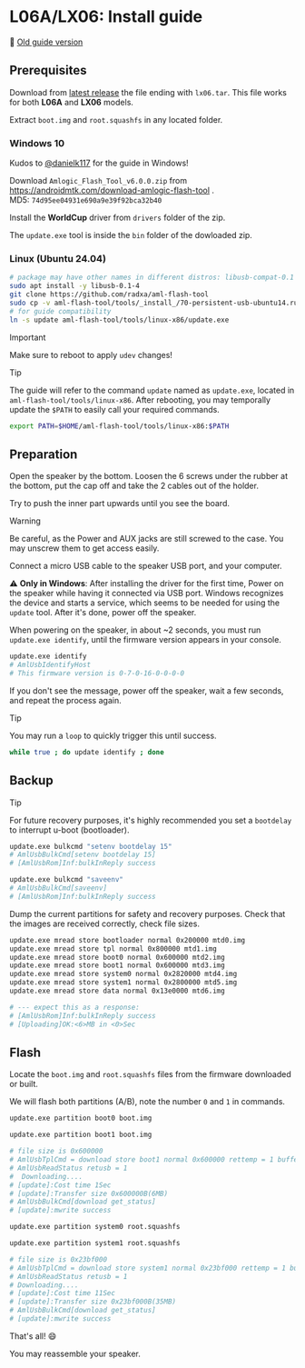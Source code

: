 # L06A/LX06: Install guide

📝 [Old guide version](https://github.com/duhow/xiaoai-patch/blob/04dd4d8b1c38f1ca079cd9723898fa1e6c50ade5/research/lx06/install.md)

## Prerequisites

Download from [latest release](https://github.com/duhow/xiaoai-patch/releases/latest) the file ending with `lx06.tar`.
This file works for both **L06A** and **LX06** models.

Extract `boot.img` and `root.squashfs` in any located folder.

### Windows 10

Kudos to [@danielk117](https://github.com/danielk117) for the guide in Windows!

Download `Amlogic_Flash_Tool_v6.0.0.zip` from https://androidmtk.com/download-amlogic-flash-tool .  
MD5: `74d95ee04931e690a9e39f92bca32b40`

Install the **WorldCup** driver from `drivers` folder of the zip.

The `update.exe` tool is inside the `bin` folder of the dowloaded zip.

### Linux (Ubuntu 24.04)

```sh
# package may have other names in different distros: libusb-compat-0.1
sudo apt install -y libusb-0.1-4
git clone https://github.com/radxa/aml-flash-tool
sudo cp -v aml-flash-tool/tools/_install_/70-persistent-usb-ubuntu14.rules /lib/udev/rules.d/
# for guide compatibility
ln -s update aml-flash-tool/tools/linux-x86/update.exe
```

> [!IMPORTANT]
> Make sure to reboot to apply `udev` changes!

> [!TIP]
> The guide will refer to the command `update` named as `update.exe`, located in `aml-flash-tool/tools/linux-x86`.
> After rebooting, you may temporally update the `$PATH` to easily call your required commands.

```sh
export PATH=$HOME/aml-flash-tool/tools/linux-x86:$PATH
```

## Preparation

Open the speaker by the bottom. Loosen the 6 screws under the rubber at the bottom, put the cap off and take the 2 cables out of the holder.

Try to push the inner part upwards until you see the board.

> [!WARNING]
> Be careful, as the Power and AUX jacks are still screwed to the case. You may unscrew them to get access easily.

Connect a micro USB cable to the speaker USB port, and your computer.

⚠️ **Only in Windows**: After installing the driver for the first time, Power on the speaker while having it connected via USB port.
Windows recognizes the device and starts a service, which seems to be needed for using the `update` tool. After it's done, power off the speaker.

When powering on the speaker, in about ~2 seconds, you must run `update.exe identify`, until the firmware version appears in your console.

```sh
update.exe identify
# AmlUsbIdentifyHost
# This firmware version is 0-7-0-16-0-0-0-0
```

If you don't see the message, power off the speaker, wait a few seconds, and repeat the process again.

> [!TIP]
> You may run a `loop` to quickly trigger this until success.

```sh
while true ; do update identify ; done
```

## Backup

> [!TIP]
> For future recovery purposes, it's highly recommended you set a `bootdelay` to interrupt u-boot (bootloader).

```sh
update.exe bulkcmd "setenv bootdelay 15"
# AmlUsbBulkCmd[setenv bootdelay 15]
# [AmlUsbRom]Inf:bulkInReply success

update.exe bulkcmd "saveenv"
# AmlUsbBulkCmd[saveenv]
# [AmlUsbRom]Inf:bulkInReply success
```

Dump the current partitions for safety and recovery purposes.
Check that the images are received correctly, check file sizes.

```sh
update.exe mread store bootloader normal 0x200000 mtd0.img
update.exe mread store tpl normal 0x800000 mtd1.img
update.exe mread store boot0 normal 0x600000 mtd2.img
update.exe mread store boot1 normal 0x600000 mtd3.img
update.exe mread store system0 normal 0x2820000 mtd4.img
update.exe mread store system1 normal 0x2800000 mtd5.img
update.exe mread store data normal 0x13e0000 mtd6.img

# --- expect this as a response:
# [AmlUsbRom]Inf:bulkInReply success
# [Uploading]OK:<6>MB in <0>Sec
```

## Flash

Locate the `boot.img` and `root.squashfs` files from the firmware downloaded or built.

We will flash both partitions (A/B), note the number `0` and `1` in commands.

```sh
update.exe partition boot0 boot.img

update.exe partition boot1 boot.img

# file size is 0x600000
# AmlUsbTplCmd = download store boot1 normal 0x600000 rettemp = 1 buffer = download store boot1 normal 0x600000
# AmlUsbReadStatus retusb = 1
#  Downloading....
# [update]:Cost time 1Sec
# [update]:Transfer size 0x600000B(6MB)
# AmlUsbBulkCmd[download get_status]
# [update]:mwrite success

update.exe partition system0 root.squashfs

update.exe partition system1 root.squashfs

# file size is 0x23bf000
# AmlUsbTplCmd = download store system1 normal 0x23bf000 rettemp = 1 buffer = download store system1 normal 0x23bf000
# AmlUsbReadStatus retusb = 1
# Downloading....
# [update]:Cost time 11Sec
# [update]:Transfer size 0x23bf000B(35MB)
# AmlUsbBulkCmd[download get_status]
# [update]:mwrite success
```

That's all! 😄

You may reassemble your speaker.
